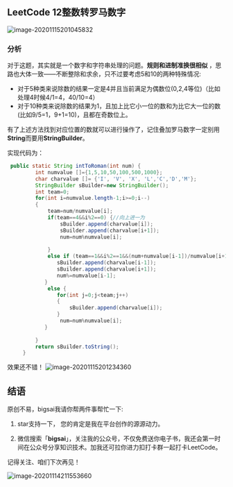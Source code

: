 ## LeetCode 12整数转罗马数字

![image-20201115201045832](https://bigsai.oss-cn-shanghai.aliyuncs.com/img/image-20201115201045832.png)

### 分析
对于这题，其实就是一个数字和字符串处理的问题。**规则和进制准换很相似** ，思路也大体一致——不断整除和求余，只不过要考虑5和10的两种特殊情况:
- 对于5种类来说除数的结果一定是4并且当前满足为偶数位(0,2,4等位)（比如处理4时候4/1=4，40/10=4）
- 对于10种类来说除数的结果为1，且加上比它小一位的数和为比它大一位的数(比如9/5=1，9+1=10)，且都在奇数位上。

有了上述方法找到对应位置的数就可以进行操作了，记住叠加罗马数字一定别用**String**而要用**StringBuilder**。

实现代码为：

```java
 public static String intToRoman(int num) {
		 int numvalue []={1,5,10,50,100,500,1000};
		 char charvalue []= {'I', 'V', 'X', 'L','C','D','M'};
		 StringBuilder sBuilder=new StringBuilder();
		 int team=0;
		 for(int i=numvalue.length-1;i>=0;i--)
		 {
			 team=num/numvalue[i];
			 if(team==4&&i%2==0) {//向上进一为
				 sBuilder.append(charvalue[i]);	
				 sBuilder.append(charvalue[i+1]);	
				 num=num%numvalue[i];
				 
			 }
			 else if (team==1&&i%2==1&&(num+numvalue[i-1])/numvalue[i+1]==1) {
				sBuilder.append(charvalue[i-1]);
				sBuilder.append(charvalue[i+1]);
				num%=numvalue[i-1];
			}
			 else {
				for(int j=0;j<team;j++)
				{
					sBuilder.append(charvalue[i]);
				}
				 num=num%numvalue[i];
			}
			
		 }
		 return sBuilder.toString();	 
	 }
```
效果还不错！
![image-20201115201234360](https://bigsai.oss-cn-shanghai.aliyuncs.com/img/image-20201115201234360.png)

## 结语

原创不易，bigsai我请你帮两件事帮忙一下:

1. star支持一下， 您的肯定是我在平台创作的源源动力。

2. 微信搜索「**bigsai**」，关注我的公众号，不仅免费送你电子书，我还会第一时间在公众号分享知识技术。加我还可拉你进力扣打卡群一起打卡LeetCode。

记得关注、咱们下次再见！

![image-20201114211553660](https://img-blog.csdnimg.cn/img_convert/3cd335655373276f330fa2c16b0e20f6.png)